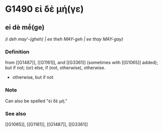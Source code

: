 # G1490 εἰ δὲ μή(γε)

## ei dè mḗ(ge)

_(i deh may'-(gheh) | ee theh MAY-geh | ee thay MAY-gay)_

### Definition

from [[G1487]], [[G1161]], and [[G3361]] (sometimes with [[G1065]] added); but if not; (or) else, if (not, otherwise), otherwise.

- otherwise, but if not

### Note

Can also be spelled "εἰ δὲ μή."

### See also

[[G1065]], [[G1161]], [[G1487]], [[G3361]]

